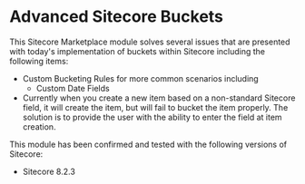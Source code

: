 # Advanced Sitecore Buckets
This Sitecore Marketplace module solves several issues that are presented with today's implementation of buckets within Sitecore including the following items:

- Custom Bucketing Rules for more common scenarios including
	* Custom Date Fields
- Currently when you create a new item based on a non-standard Sitecore field, it will create the item, but will fail to bucket the item properly.  The solution is to provide the user with the ability to enter the field at item creation.


This module has been confirmed and tested with the following versions of Sitecore:

- Sitecore 8.2.3